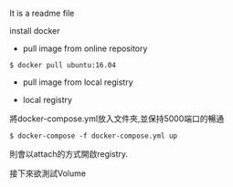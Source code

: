 It is a readme file 

install docker 


- pull image from online repository

~~~shell
$ docker pull ubuntu:16.04
~~~

- pull image from local registry




- local registry

將docker-compose.yml放入文件夾,並保持5000端口的暢通

~~~shell
$ docker-compose -f docker-compose.yml up
~~~

則會以attach的方式開啟registry.  

接下來欲測試Volume
